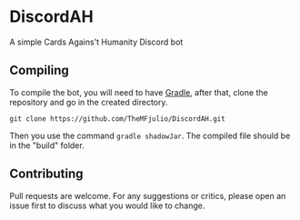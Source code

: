 # DiscordAH
A simple Cards Agains't Humanity Discord bot

## Compiling
To compile the bot, you will need to have [Gradle](https://gradle.org/), after that, clone the repository and go in the created directory.
```
git clone https://github.com/TheMFjulio/DiscordAH.git
```
Then you use the command `gradle shadowJar`. The compiled file should be in the "build" folder.

## Contributing
Pull requests are welcome. For any suggestions or critics, please open an issue first to discuss what you would like to change.
